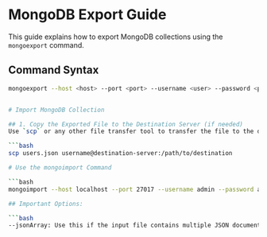 # MongoDB Export Guide

This guide explains how to export MongoDB collections using the `mongoexport` command.

## Command Syntax

```bash
mongoexport --host <host> --port <port> --username <user> --password <password> --authenticationDatabase <auth-db> --db <database> --collection <collection> --out <output-file.json>


# Import MongoDB Collection

## 1. Copy the Exported File to the Destination Server (if needed)
Use `scp` or any other file transfer tool to transfer the file to the destination server. For example:

```bash
scp users.json username@destination-server:/path/to/destination

# Use the mongoimport Command

```bash
mongoimport --host localhost --port 27017 --username admin --password admin123 --authenticationDatabase admin --db mydb --collection users --file users.json --jsonArray

## Important Options:

```bash
--jsonArray: Use this if the input file contains multiple JSON documents (array format).
